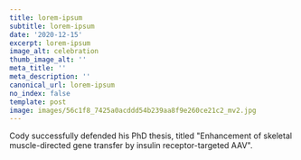 ```yaml
---
title: lorem-ipsum
subtitle: lorem-ipsum
date: '2020-12-15'
excerpt: lorem-ipsum
image_alt: celebration
thumb_image_alt: ''
meta_title: ''
meta_description: ''
canonical_url: lorem-ipsum
no_index: false
template: post
image: images/56c1f8_7425a0acddd54b239aa8f9e260ce21c2_mv2.jpg
---
```

Cody successfully defended his PhD thesis, titled "Enhancement of skeletal muscle-directed gene transfer by insulin receptor-targeted AAV".